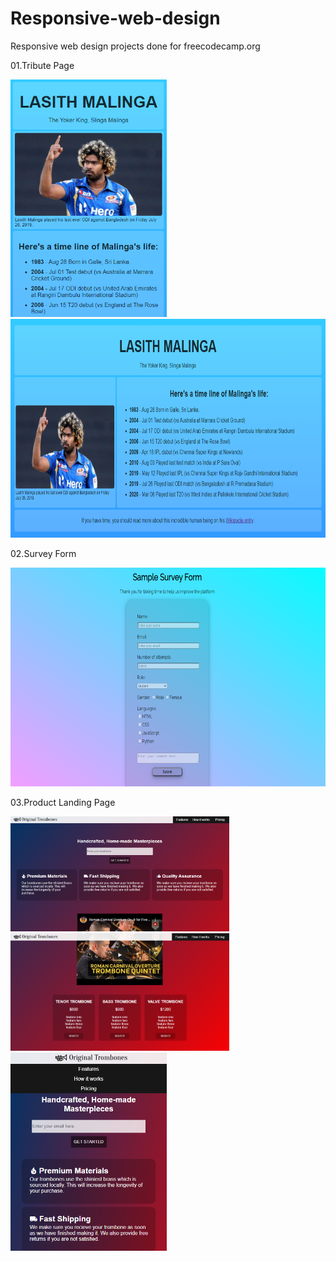 # Responsive-web-design
Responsive web design projects done for freecodecamp.org

01.Tribute Page

<img src="https://github.com/gsmperera/Responsive-web-design/blob/master/source/tribute-page-low-width.png?raw=true" width=250px> <img src="https://github.com/gsmperera/Responsive-web-design/blob/master/source/tribute-page.png?raw=true" height=350px>

02.Survey Form

<img src="https://github.com/gsmperera/Responsive-web-design/blob/master/source/survey-form.png?raw=true" height=350px>

03.Product Landing Page

<img src="https://github.com/gsmperera/Responsive-web-design/blob/master/source/product-landing.png?raw=true" width=350px> <img src="https://github.com/gsmperera/Responsive-web-design/blob/master/source/product-landing2.png?raw=true" width=350px> <img src="https://github.com/gsmperera/Responsive-web-design/blob/master/source/product-landing-low-width.png?raw=true" width=250px>